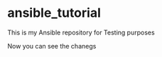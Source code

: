 # ansible_tutorial

This is my Ansible repository for Testing purposes

Now you can see the chanegs

